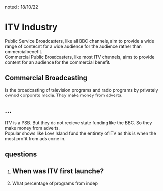noted : 18/10/22

# ITV Industry

Public Service Broadcasters, like all BBC channels, aim to provide a wide range of contecnt for a wide audience for the audience rather than ommercialbenefit.  
Commercial Public Broadcasters, like most ITV channels, aims to provide content for an audience for the commercial benefit.  

## Commercial Broadcasting
Is the broadcasting of television programs and radio programs by privately owned corporate media. They make money from adverts.

## ...

ITV is a PSB. But they do not recieve state funding like the BBC. So they make money from adverts.  
Popular shows like Love Island fund the entirety of ITV as this is when the most profit from ads come in.  

## questions
1. When was ITV first launche?
    - 
2. What percentage of programs from indep
